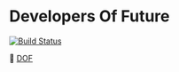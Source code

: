 # Developers Of  Future

[![Build Status](https://travis-ci.org/DevOfFuture/devoffuture.github.io.svg?branch=master)](https://travis-ci.org/DevOfFuture/devoffuture.github.io)

:link: [DOF](https://devoffuture.github.io)
